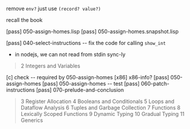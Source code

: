 remove `env?` just use `(record? value?)`

recall the book

[pass] 050-assign-homes.lisp
[pass] 050-assign-homes.snapshot.lisp

[pass] 040-select-instructions -- fix the code for calling `show_int`

- in nodejs, we can not read from stdin sync-ly

> 2 Integers and Variables

[c] check -- required by 050-assign-homes
[x86] x86-info?
[pass] 050-assign-homes
[pass] 050-assign-homes -- test
[pass] 060-patch-instructions
[pass] 070-prelude-and-conclusion

> 3 Register Allocation
> 4 Booleans and Conditionals
> 5 Loops and Dataflow Analysis
> 6 Tuples and Garbage Collection
> 7 Functions
> 8 Lexically Scoped Functions
> 9 Dynamic Typing
> 10 Gradual Typing
> 11 Generics
